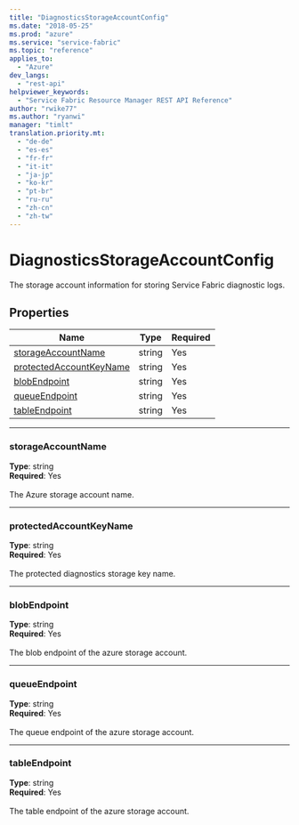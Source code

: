 ```yaml
---
title: "DiagnosticsStorageAccountConfig"
ms.date: "2018-05-25"
ms.prod: "azure"
ms.service: "service-fabric"
ms.topic: "reference"
applies_to: 
  - "Azure"
dev_langs: 
  - "rest-api"
helpviewer_keywords: 
  - "Service Fabric Resource Manager REST API Reference"
author: "rwike77"
ms.author: "ryanwi"
manager: "timlt"
translation.priority.mt: 
  - "de-de"
  - "es-es"
  - "fr-fr"
  - "it-it"
  - "ja-jp"
  - "ko-kr"
  - "pt-br"
  - "ru-ru"
  - "zh-cn"
  - "zh-tw"
---
```

# DiagnosticsStorageAccountConfig

The storage account information for storing Service Fabric diagnostic logs.

## Properties
| Name | Type | Required |
| --- | --- | --- |
| [storageAccountName](#storageaccountname) | string | Yes |
| [protectedAccountKeyName](#protectedaccountkeyname) | string | Yes |
| [blobEndpoint](#blobendpoint) | string | Yes |
| [queueEndpoint](#queueendpoint) | string | Yes |
| [tableEndpoint](#tableendpoint) | string | Yes |

____
### storageAccountName
__Type__: string <br/>
__Required__: Yes<br/>
<br/>
The Azure storage account name.

____
### protectedAccountKeyName
__Type__: string <br/>
__Required__: Yes<br/>
<br/>
The protected diagnostics storage key name.

____
### blobEndpoint
__Type__: string <br/>
__Required__: Yes<br/>
<br/>
The blob endpoint of the azure storage account.

____
### queueEndpoint
__Type__: string <br/>
__Required__: Yes<br/>
<br/>
The queue endpoint of the azure storage account.

____
### tableEndpoint
__Type__: string <br/>
__Required__: Yes<br/>
<br/>
The table endpoint of the azure storage account.
